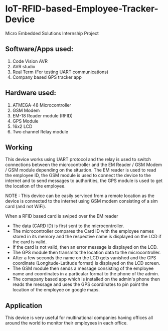 # IoT-RFID-based-Employee-Tracker-Device
Micro Embedded Solutions Internship Project

## Software/Apps used:

1. Code Vision AVR
2. AVR studio
3. Real Term (For testing UART communications)
4. Company based GPS tracker app

## Hardware used:

1. ATMEGA-48 Microcontroller
2. GSM Modem
3. EM-18 Reader module (RFID)
4. GPS Module
5. 16x2 LCD 
6. Two channel Relay module

## Working

This device works using UART protocol and the relay is used to switch connections between the microcontroller and the EM Reader / GSM Modem / GSM module depending on the situation. The EM reader is used to read the employee ID, the GSM module is used to connect the device to the internet and to send messages to authorities, the GPS module is used to get the location of the employee. 

NOTE : This device can be easily serviced from a remote location as the device is connected to the internet using GSM modem consisting of a sim card (and not WiFi).

When a RFID based card is swiped over the EM reader

- The data (CARD ID) is first sent to the microcontroller.
- The microcontroller compares the Card ID with the employee names stored in its memory and the respective name is displayed on the LCD if the card is valid.
- If the card is not valid, then an error message is displayed on the LCD.
- The GPS module then transmits the location data to the microcontroller.
- After a few seconds the name on the LCD gets vanished and the GPS coordinate (Longitude-Latitude format) is displayed on the LCD screen.
- The GSM module then sends a message consisting of the employee name and coordinates in a particular format to the phone of the admin.
- The comapany based app which is installed on the admin's phone then reads the message and uses the GPS coordinates to pin point the location of the employee on google maps.

## Application

This device is very useful for multinational companies having offices all around the world to monitor their employees in each office.


